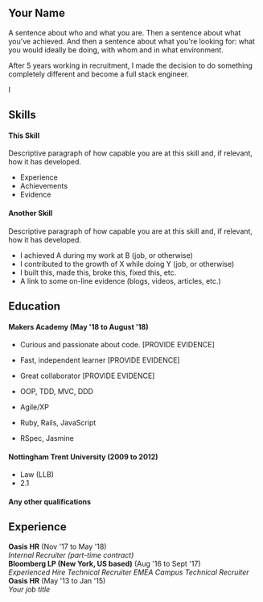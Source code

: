 ## Your Name

A sentence about who and what you are. Then a sentence about what you've achieved. And then a sentence about what you're looking for: what you would ideally be doing, with whom and in what environment.

After 5 years working in recruitment, I made the decision to do something completely different and become a full stack engineer. 

I

## Skills

#### This Skill

Descriptive paragraph of how capable you are at this skill and, if relevant, how it has developed.

- Experience
- Achievements
- Evidence

#### Another Skill

Descriptive paragraph of how capable you are at this skill and, if relevant, how it has developed.

- I achieved A during my work at B (job, or otherwise)
- I contributed to the growth of X while doing Y (job, or otherwise)
- I built this, made this, broke this, fixed this, etc.
- A link to some on-line evidence (blogs, videos, articles, etc.)

## Education

#### Makers Academy (May '18 to August '18)

- Curious and passionate about code. [PROVIDE EVIDENCE]
- Fast, independent learner [PROVIDE EVIDENCE]
- Great collaborator [PROVIDE EVIDENCE]

- OOP, TDD, MVC, DDD
- Agile/XP
- Ruby, Rails, JavaScript
- RSpec, Jasmine

#### Nottingham Trent University (2009 to 2012)

- Law (LLB)
- 2.1 

#### Any other qualifications

## Experience

**Oasis HR** (Nov '17 to May '18)    
*Internal Recruiter (part-time contract)*  
**Bloomberg LP (New York, US based)** (Aug '16 to Sept '17)   
*Experienced Hire Technical Recruiter*
*EMEA Campus Technical Recruiter*    
**Oasis HR** (May '13 to Jan '15)    
*Your job title*  
